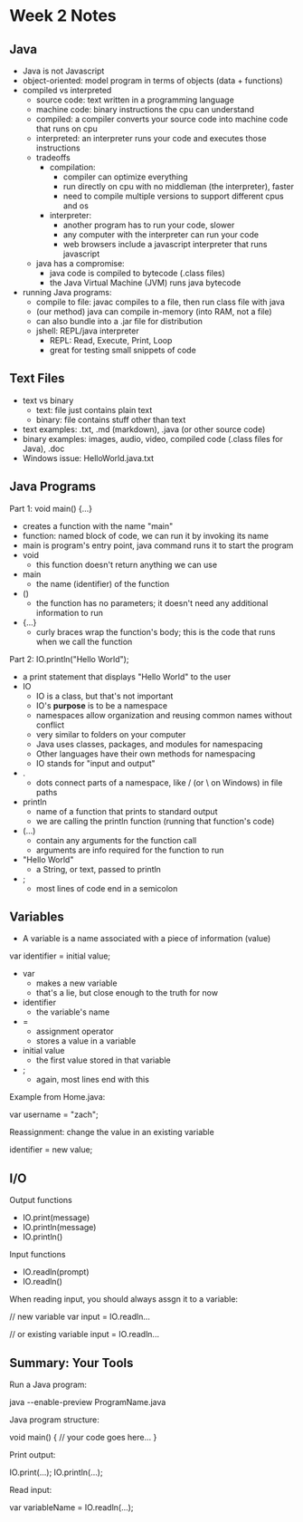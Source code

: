 # Week 2 Notes

## Java

- Java is not Javascript
- object-oriented: model program in terms of objects (data + functions)
- compiled vs interpreted
	- source code: text written in a programming language
	- machine code: binary instructions the cpu can understand
	- compiled: a compiler converts your source code into machine code that runs on cpu
	- interpreted: an interpreter runs your code and executes those instructions
	- tradeoffs
		- compilation:
			- compiler can optimize everything
			- run directly on cpu with no middleman (the interpreter), faster
			- need to compile multiple versions to support different cpus and os
		- interpreter:
			- another program has to run your code, slower
			- any computer with the interpreter can run your code
			- web browsers include a javascript interpreter that runs javascript
	- java has a compromise:
		- java code is compiled to bytecode (.class files)
		- the Java Virtual Machine (JVM) runs java bytecode
- running Java programs:
	- compile to file: javac compiles to a file, then run class file with java
	- (our method) java can compile in-memory (into RAM, not a file)
	- can also bundle into a .jar file for distribution
	- jshell: REPL/java interpreter
		- REPL: Read, Execute, Print, Loop
		- great for testing small snippets of code

## Text Files

- text vs binary
	- text: file just contains plain text
	- binary: file contains stuff other than text
- text examples: .txt, .md (markdown), .java (or other source code)
- binary examples: images, audio, video, compiled code (.class files for Java), .doc
- Windows issue: HelloWorld.java.txt

## Java Programs

Part 1: void main() {...}

- creates a function with the name "main"
- function: named block of code, we can run it by invoking its name
- main is program's entry point, java command runs it to start the program
- void
	- this function doesn't return anything we can use
- main
	- the name (identifier) of the function
- ()
	- the function has no parameters; it doesn't need any additional information to run
- {...}
	- curly braces wrap the function's body; this is the code that runs when we call the function

Part 2: IO.println("Hello World");

- a print statement that displays "Hello World" to the user
- IO
	- IO is a class, but that's not important
	- IO's **purpose** is to be a namespace
	- namespaces allow organization and reusing common names without conflict
	- very similar to folders on your computer
	- Java uses classes, packages, and modules for namespacing
	- Other languages have their own methods for namespacing
	- IO stands for "input and output"
- .
	- dots connect parts of a namespace, like / (or \ on Windows) in file paths
- println
	- name of a function that prints to standard output
	- we are calling the println function (running that function's code)
- (...)
	- contain any arguments for the function call
	- arguments are info required for the function to run
- "Hello World"
	- a String, or text, passed to println
- ;
	- most lines of code end in a semicolon

## Variables

- A variable is a name associated with a piece of information (value)

var identifier = initial value;

- var
	- makes a new variable
	- that's a lie, but close enough to the truth for now
- identifier
	- the variable's name
- =
	- assignment operator
	- stores a value in a variable
- initial value
	- the first value stored in that variable
- ;
	- again, most lines end with this

Example from Home.java:

var username = "zach";

Reassignment: change the value in an existing variable

identifier = new value;

## I/O

Output functions

- IO.print(message)
- IO.println(message)
- IO.println()

Input functions

- IO.readln(prompt)
- IO.readln()

When reading input, you should always assgn it to a variable:

// new variable
var input = IO.readln...

// or existing variable
input = IO.readln...

## Summary: Your Tools

Run a Java program:

java --enable-preview ProgramName.java

Java program structure:

void main() {
	// your code goes here...
}

Print output:

IO.print(...);
IO.println(...);

Read input:

var variableName = IO.readln(...);
